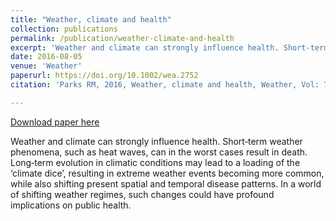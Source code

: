 ```yaml
---
title: "Weather, climate and health"
collection: publications
permalink: /publication/weather-climate-and-health
excerpt: 'Weather and climate can strongly influence health. Short‐term weather phenomena, such as heat waves, can in the worst cases result in death. Long‐term evolution in climatic conditions may lead to a loading of the ‘climate dice’, resulting in extreme weather events becoming more common, while also shifting present spatial and temporal disease patterns. In a world of shifting weather regimes, such changes could have profound implications on public health.'
date: 2016-08-05
venue: 'Weather'
paperurl: https://doi.org/10.1002/wea.2752
citation: 'Parks RM, 2016, Weather, climate and health, Weather, Vol: 71, Pages: 194-195, ISSN: 0043-1656'

---
```

[Download paper here](https://doi.org/10.1002/wea.2752)

Weather and climate can strongly influence health. Short‐term weather phenomena, such as heat waves, can in the worst cases result in death. Long‐term evolution in climatic conditions may lead to a loading of the ‘climate dice’, resulting in extreme weather events becoming more common, while also shifting present spatial and temporal disease patterns. In a world of shifting weather regimes, such changes could have profound implications on public health.
